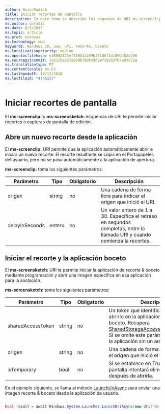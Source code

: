 ```yaml
---
author: QuinnRadich
title: Iniciar recortes de pantalla
description: En este tema se describe los esquemas de URI ms-screenclip y ms-screensketch. La aplicación puede usar estos esquemas de URI para iniciar la aplicación de recorte & boceto o abrir un recorte nuevo.
ms.author: quradic
ms.date: 8/1/2017
ms.topic: article
ms.prod: windows
ms.technology: uwp
keywords: Windows 10, uwp, uri, recorte, boceto
ms.localizationpriority: medium
ms.openlocfilehash: e18662125ef72051a289b3f1d0f3dc09b452d256
ms.sourcegitcommit: 1c6325aa572868b789fcdd2efc9203f67a83872a
ms.translationtype: MT
ms.contentlocale: es-ES
ms.lasthandoff: 10/17/2018
ms.locfileid: "4745157"
---
```

# <a name="launch-screen-snipping"></a>Iniciar recortes de pantalla

El **ms-screenclip:** y **ms-screensketch:** esquemas de URI te permite iniciar recortes o capturas de pantalla de edición.

## <a name="open-a-new-snip-from-your-app"></a>Abre un nuevo recorte desde la aplicación

El **ms-screenclip:** URI permite que la aplicación automáticamente abrir e iniciar un nuevo recorte. El recorte resultante se copia en el Portapapeles del usuario, pero no se pasa automáticamente a la aplicación de apertura.

**ms-screenclip:** toma los siguientes parámetros:

| Parámetro | Tipo | Obligatorio | Descripción |
| --- | --- | --- | --- |
| origen | string | no | Una cadena de forma libre para indicar el origen que inició el URI. |
| delayInSeconds | entero | no | Un valor entero de 1 a 30. Especifica el retraso en segundos completas, entre la llamada URI y cuando comienza la recortes. |

## <a name="launching-the-snip--sketch-app"></a>Iniciar el recorte y la aplicación boceto

El **ms-screensketch:** URI te permite iniciar la aplicación de recorte & boceto mediante programación y abrir una imagen específica en esa aplicación para la anotación.

**ms-screensketch:** toma los siguientes parámetros:

| Parámetro | Tipo | Obligatorio | Descripción |
| --- | --- | --- | --- |
| sharedAccessToken | string | no | Un token que identifica el archivo para abrirlo en la aplicación de recorte & boceto. Recupera [SharedStorageAccessManager.AddFile](https://docs.microsoft.com/uwp/api/windows.applicationmodel.datatransfer.sharedstorageaccessmanager.addfile). Si se omite este parámetro, se iniciará la aplicación sin un archivo abierto. |
| origen | string | no | Una cadena de forma libre para indicar el origen que inició el URI. |
| isTemporary | bool | no | Si se establece en True, bocetos de pantalla intentará eliminar el archivo después de abrirla. |

En el ejemplo siguiente, se llama al método [LaunchUriAsync](https://docs.microsoft.com/uwp/api/Windows.System.Launcher#Windows_System_Launcher_LaunchUriAsync_Windows_Foundation_Uri_) para enviar una imagen recorte & boceto desde la aplicación de usuario.

```csharp

bool result = await Windows.System.Launcher.LaunchUriAsync(new Uri("ms-screensketch:edit?source=MyApp&isTemporary=false&sharedAccessToken=2C37ADDA-B054-40B5-8B38-11CED1E1A2D"));

```